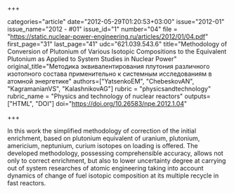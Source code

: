 +++

categories="article"
date="2012-05-29T01:20:53+03:00"
issue="2012-01"
issue_name="2012 - #01"
issue_id="1"
number="04"
file = "https://static.nuclear-power-engineering.ru/articles/2012/01/04.pdf"
first_page="31"
last_page="41"
udc="621.039.543.6"
title="Methodology of Conversion of Plutonium of Various Isotopic Compositions to the Equivalent Plutonium as Applied to System Studies in Nuclear Power"
original_title="Методика эквивалентирования плутония различного изотопного состава применительно к системным исследованиям в атомной энергетике"
authors=["YatsenkoEM", "ChebeskovAN", "KagramanianVS", "KalashnikovAG"]
rubric = "physicsandtechnology"
rubric_name = "Physics and technology of nuclear reactors"
outputs=["HTML", "DOI"]
doi="https://doi.org/10.26583/npe.2012.1.04"

+++

In this work the simplified methodology of correction of the initial enrichment, based on plutonium equivalent of uranium, plutonium, americium, neptunium, curium isotopes on loading is offered. The developed methodology, possessing comprehensible accuracy, allows not only to correct enrichment, but also to lower uncertainty degree at carrying out of system researches of atomic engineering taking into account dynamics of change of fuel isotopic composition at its multiple recycle in fast reactors.